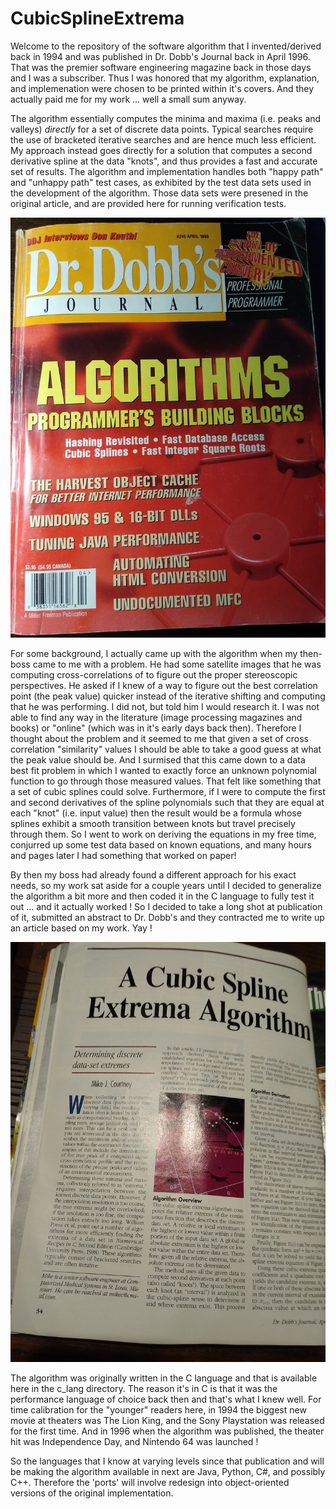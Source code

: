 # CubicSplineExtrema

Welcome to the repository of the software algorithm that I invented/derived back in 1994 and was published in Dr. Dobb's Journal back in April 1996. That was the premier software engineering magazine back in those days and I was a subscriber. Thus I was honored that my algorithm, explanation, and implemenation were chosen to be printed within it's covers. And they actually paid me for my work ... well a small sum anyway.

The algorithm essentially computes the minima and maxima (i.e. peaks and valleys) *directly* for a set of discrete data points. Typical searches require the use of bracketed iterative searches and are hence much less efficient. My approach instead goes directly for a solution that computes a second derivative spline at the data "knots", and thus provides a fast and accurate set of results. The algorithm and implementation handles both "happy path" and "unhappy path" test cases, as exhibited by the test data sets used in the development of the algorithm. Those data sets were presened in the original article, and are provided here for running verification tests.

![My tattered copy of the publication](FrontCover.jpg)

For some background, I actually came up with the algorithm when my then-boss came to me with a problem. He had some satellite images that he was computing cross-correlations of to figure out the proper stereoscopic perspectives. He asked if I knew of a way to figure out the best correlation point (the peak value) quicker instead of the iterative shifting and computing that he was performing. I did not, but told him I would research it. I was not able to find any way in the literature (image processing magazines and books) or "online" (which was in it's early days back then). Therefore I thought about the problem and it seemed to me that given a set of cross correlation "similarity" values I should be able to take a good guess at what the peak value should be. And I surmised that this came down to a data best fit problem in which I wanted to exactly force an unknown polynomial function to go through those measured values. That felt like something that a set of cubic splines could solve. Furthermore, if I were to compute the first and second derivatives of the spline polynomials such that they are equal at each "knot" (i.e. input value) then the result would be a formula whose splines exhibit a smooth transition between knots but travel precisely through them. So I went to work on deriving the equations in my free time, conjurred up some test data based on known equations, and many hours and pages later I had something that worked on paper!

By then my boss had already found a different approach for his exact needs, so my work sat aside for a couple years until I decided to generalize the algorithm a bit more and then coded it in the C language to fully test it out ... and it actually worked ! So I decided to take a long shot at publication of it, submitted an abstract to Dr. Dobb's and they contracted me to write up an article based on my work. Yay !

![The first page of the article](ArticleIntro.jpg) 

The algorithm was originally written in the C language and that is available here in the c_lang directory. The reason it's in C is that it was the performance language of choice back then and that's what I knew well. For time calibration for the "younger" readers here, in 1994 the biggest new movie at theaters was The Lion King, and the Sony Playstation was released for the first time. And in 1996 when the algorithm was published, the theater hit was Independence Day, and Nintendo 64 was launched !

So the languages that I know at varying levels since that publication and will be making the algorithm available in next are Java, Python, C#, and possibly C++. Therefore the 'ports' will involve redesign into object-oriented versions of the original implementation.
